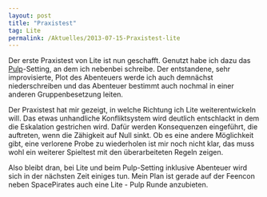 ```yaml
---
layout: post
title: "Praxistest"
tag: Lite
permalink: /Aktuelles/2013-07-15-Praxistest-lite
---
```



Der erste Praxistest von Lite ist nun geschafft. Genutzt habe ich dazu das [Pulp](https://lite.jcgames.de/Settings/Pulp/)-Setting, an dem ich nebenbei schreibe. Der entstandene, sehr improvisierte, Plot des Abenteuers werde ich auch demnächst niederschreiben und das Abenteuer bestimmt auch nochmal in einer anderen Gruppenbesetzung leiten.

Der Praxistest hat mir gezeigt, in welche Richtung ich Lite weiterentwickeln will. Das etwas unhandliche Konfliktsystem wird deutlich entschlackt in dem die Eskalation gestrichen wird. Dafür werden Konsequenzen eingeführt, die auftreten, wenn die Zähigkeit auf Null sinkt. Ob es eine andere Möglichkeit gibt, eine verlorene Probe zu wiederholen ist mir noch nicht klar, das muss wohl ein weiterer Spieltest mit den überarbeiteten Regeln zeigen.

Also bleibt dran, bei Lite und beim Pulp-Setting inklusive Abenteuer wird sich in der nächsten Zeit einiges tun. Mein Plan ist gerade auf der Feencon neben SpacePirates auch eine Lite - Pulp Runde anzubieten.


